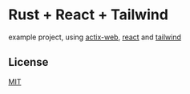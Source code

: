 # Rust + React + Tailwind

example project, using [actix-web](https://actix.rs), [react](https://reactjs.org) and [tailwind](https://tailwindcss.com)

## License

[MIT](https://choosealicense.com/licenses/mit/)

